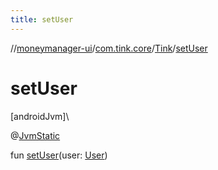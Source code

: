 ```yaml
---
title: setUser
---
```

//[moneymanager-ui](../../../index.html)/[com.tink.core](../index.html)/[Tink](index.html)/[setUser](set-user.html)



# setUser



[androidJvm]\




@[JvmStatic](https://kotlinlang.org/api/latest/jvm/stdlib/kotlin.jvm/-jvm-static/index.html)



fun [setUser](set-user.html)(user: [User](../../com.tink.model.user/-user/index.html))




